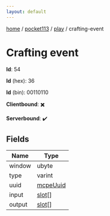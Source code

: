 ```yaml
---
layout: default
---
```


[home](/)  /  [pocket113](/protocol/pocket113)  /  [play](/protocol/pocket113/play)  /  crafting-event

# Crafting event

**Id**: 54

**Id** (hex): 36

**Id** (bin): 00110110

**Clientbound**: ✖️

**Serverbound**: ✔️

## Fields

Name | Type
---|---
window | ubyte
type | varint
uuid | [mcpeUuid](/protocol/pocket113/types/mcpe-uuid)
input | [slot](/protocol/pocket113/types/slot)[]
output | [slot](/protocol/pocket113/types/slot)[]


